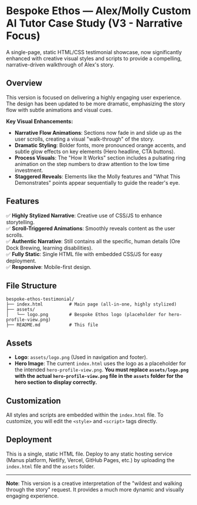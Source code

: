 # Bespoke Ethos — Alex/Molly Custom AI Tutor Case Study (V3 - Narrative Focus)

A single-page, static HTML/CSS testimonial showcase, now significantly enhanced with creative visual styles and scripts to provide a compelling, narrative-driven walkthrough of Alex's story.

## Overview

This version is focused on delivering a highly engaging user experience. The design has been updated to be more dramatic, emphasizing the story flow with subtle animations and visual cues.

**Key Visual Enhancements:**
*   **Narrative Flow Animations**: Sections now fade in and slide up as the user scrolls, creating a visual "walk-through" of the story.
*   **Dramatic Styling**: Bolder fonts, more pronounced orange accents, and subtle glow effects on key elements (Hero headline, CTA buttons).
*   **Process Visuals**: The "How It Works" section includes a pulsating ring animation on the step numbers to draw attention to the low time investment.
*   **Staggered Reveals**: Elements like the Molly features and "What This Demonstrates" points appear sequentially to guide the reader's eye.

## Features

✅ **Highly Stylized Narrative**: Creative use of CSS/JS to enhance storytelling.  
✅ **Scroll-Triggered Animations**: Smoothly reveals content as the user scrolls.  
✅ **Authentic Narrative**: Still contains all the specific, human details (Ore Dock Brewing, learning disabilities).  
✅ **Fully Static**: Single HTML file with embedded CSS/JS for easy deployment.  
✅ **Responsive**: Mobile-first design.

## File Structure

```
bespoke-ethos-testimonial/
├── index.html          # Main page (all-in-one, highly stylized)
├── assets/
│   └── logo.png        # Bespoke Ethos logo (placeholder for hero-profile-view.png)
├── README.md           # This file
```

## Assets

*   **Logo**: `assets/logo.png` (Used in navigation and footer).
*   **Hero Image**: The current `index.html` uses the logo as a placeholder for the intended `hero-profile-view.png`. **You must replace `assets/logo.png` with the actual `hero-profile-view.png` file in the `assets` folder for the hero section to display correctly.**

## Customization

All styles and scripts are embedded within the `index.html` file. To customize, you will edit the `<style>` and `<script>` tags directly.

## Deployment

This is a single, static HTML file. Deploy to any static hosting service (Manus platform, Netlify, Vercel, GitHub Pages, etc.) by uploading the `index.html` file and the `assets` folder.

---

**Note**: This version is a creative interpretation of the "wildest and walking through the story" request. It provides a much more dynamic and visually engaging experience.
